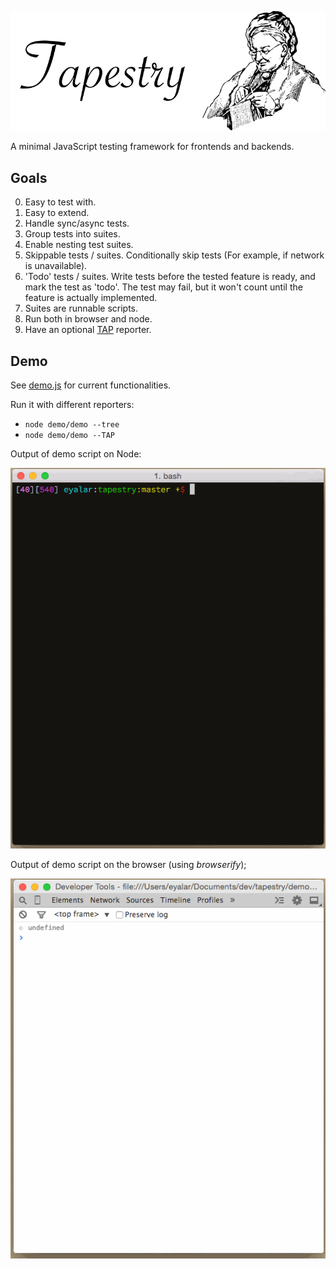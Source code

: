 ![Tapestry](assets/banner.png)

A minimal JavaScript testing framework for frontends and backends.

## Goals

0. Easy to test with.
0. Easy to extend.
0. Handle sync/async tests.
0. Group tests into suites.
0. Enable nesting test suites.
0. Skippable tests / suites. Conditionally skip tests (For example, if network is unavailable).
0. 'Todo' tests / suites. Write tests before the tested feature is ready, and mark the test as 'todo'. The test may fail, but it won't count until the feature is actually implemented.
0. Suites are runnable scripts.
0. Run both in browser and node.
0. Have an optional [TAP](http://testanything.org/) reporter.

## Demo

See [demo.js](demo.js) for current functionalities.

Run it with different reporters:

- `node demo/demo --tree`
- `node demo/demo --TAP`

Output of demo script on Node:

![Demo Node](assets/demo.gif)

Output of demo script on the browser (using _browserify_);

![Demo Browser](assets/demo_browser.gif)

